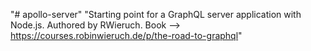 "# apollo-server" 
"Starting point for a GraphQL server application with Node.js. Authored by RWieruch. Book --> https://courses.robinwieruch.de/p/the-road-to-graphql" 
